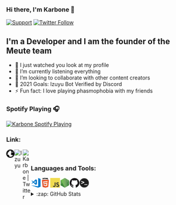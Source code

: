 ### Hi there, I'm Karbone 👋

[![Support](https://img.shields.io/website?label=Support&style=for-the-badge&url=https://discord.gg/npTEBGREmM)](https://codestackr.com)
[![Twitter Follow](https://img.shields.io/twitter/follow/Karbon3TV?color=1DA1F2&logo=twitter&style=for-the-badge)](https://twitter.com/intent/follow?original_referer=https%3A%2F%2Fgithub.com%2FcodeSTACKr&screen_name=codeSTACKr)

## I'm a Developer and I am the founder of the Meute team

- 🔭 I just watched you look at my profile
- 🌱 I’m currently listening everything
- 👯 I’m looking to collaborate with other content creators
- 🥅 2021 Goals: Izuyu Bot Verified by Discord
- ⚡ Fun fact: I love playing phasmophobia with my friends

### Spotify Playing 🎧

[<img src="https://now-playing-codestackr.vercel.app/api/spotify-playing" alt="Karbone Spotify Playing" width="350" />](https://open.spotify.com/user/wbaftxfvwzh37p9eujc3s2m2r)

### Link:

[<img align="left" alt="Support Meute" width="22px" src="https://raw.githubusercontent.com/iconic/open-iconic/master/svg/globe.svg" />][support]
[<img align="left" alt="Izuyu" width="22px" src="https://cdn.discordapp.com/attachments/825120761165381663/827730606338736218/verified_developer_badge_copie.svg" />][izuyu]
[<img align="left" alt="Karbone | Twitter" width="22px" src="https://cdn.jsdelivr.net/npm/simple-icons@v3/icons/twitter.svg" />][twitter]

<br />

### Languages and Tools:

<img align="left" alt="Visual Studio Code" width="26px" src="https://raw.githubusercontent.com/github/explore/80688e429a7d4ef2fca1e82350fe8e3517d3494d/topics/visual-studio-code/visual-studio-code.png" />
<img align="left" alt="HTML5" width="26px" src="https://raw.githubusercontent.com/github/explore/80688e429a7d4ef2fca1e82350fe8e3517d3494d/topics/html/html.png" />
<img align="left" alt="JavaScript" width="26px" src="https://raw.githubusercontent.com/github/explore/80688e429a7d4ef2fca1e82350fe8e3517d3494d/topics/javascript/javascript.png" />
<img align="left" alt="Node.js" width="26px" src="https://raw.githubusercontent.com/github/explore/80688e429a7d4ef2fca1e82350fe8e3517d3494d/topics/nodejs/nodejs.png" />
<img align="left" alt="GitHub" width="26px" src="https://raw.githubusercontent.com/github/explore/78df643247d429f6cc873026c0622819ad797942/topics/github/github.png" />
<img align="left" alt="Terminal" width="26px" src="https://raw.githubusercontent.com/github/explore/80688e429a7d4ef2fca1e82350fe8e3517d3494d/topics/terminal/terminal.png" />

<br />
<br />



</details>

<details>
  <summary>:zap: GitHub Stats</summary>

  <img align="left" alt="Karbone GitHub Stats" src="https://github-readme-stats-codestackr.vercel.app/api?username=Karbone-DEV&show_icons=true&hide_border=true" />

</details>

[izuyu]: https://discord.com/oauth2/authorize?client_id=718123843805511750&scope=bot&permissions=3148800
[support]: https://discord.gg/npTEBGREmM
[twitter]: https://twitter.com/Karbon3TV
